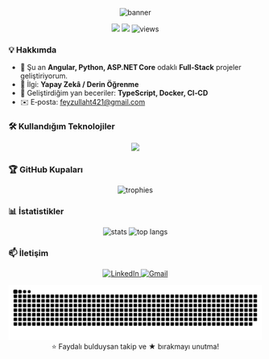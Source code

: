 <!-- ───────────────═【  B A N N E R  】═─────────────── -->
<p align="center">
  <img src="https://svg-banners.vercel.app/api?type=rainbow&text1=Feyzullah%20TEMEL%20🚀&width=1000&height=200" alt="banner"/>
  <br>

</p>

<!-- ───────────────═【  Q U I C K   F A C T S 】═─────────────── -->
<p align="center">
  <img src="https://img.shields.io/static/v1?label=Years+Coding&message=5&color=8E2DE2&style=flat-square&logo=github" />
  <img src="https://img.shields.io/static/v1?label=Open+Source&message=Lover&color=4A00E0&style=flat-square&logo=github" />
  <img src="https://komarev.com/ghpvc/?username=feyzullahtemel0&style=flat-square&color=8338EC" alt="views"/>
</p>

<!-- ───────────────═【  H A K K I M D A 】═─────────────── -->
### 💡 Hakkımda
- 🔭 Şu an **Angular, Python, ASP.NET Core** odaklı **Full‑Stack** projeler geliştiriyorum.  
- 🤖 İlgi: **Yapay Zekâ / Derin Öğrenme**  
- 🌱 Geliştirdiğim yan beceriler: **TypeScript, Docker, CI‑CD**  
- ✉️ E‑posta: <a href="mailto:feyzullaht421@gmail.com">feyzullaht421@gmail.com</a>  

<!-- ───────────────═【  T E C H   S T A C K 】═─────────────── -->
### 🛠️ Kullandığım Teknolojiler
<p align="center">
  <img src="https://skillicons.dev/icons?i=python,dotnet,cs,angular,react,js,ts,html,css,bootstrap,docker,firebase,mssql,mysql,arduino,git&perline=9" />
</p>

<!-- ───────────────═【  G I T H U B   K U P A L A R I 】═──────── -->
### 🏆 GitHub Kupaları
<p align="center">
  <img src="https://github-profile-trophy.vercel.app/?username=feyzullahtemel0&theme=algolia&row=1&margin-w=15&margin-h=15" alt="trophies"/>
</p>

<!-- ───────────────═【  İ S T A T İ S T İ K L E R 】═──────────── -->
### 📊 İstatistikler
<p align="center">
  <img height="180"
       src="https://github-readme-stats.vercel.app/api?username=feyzullahtemel0&show_icons=true&rank_icon=percentile&hide_border=true&theme=tokyonight"
       alt="stats"/>
  <img height="180"
       src="https://github-readme-stats.vercel.app/api/top-langs/?username=feyzullahtemel0&layout=compact&langs_count=10&hide_border=true&theme=tokyonight"
       alt="top langs"/>
</p>

<!-- ───────────────═【  C O N T A C T 】═─────────────── -->
### 📫 İletişim
<p align="center">
  <a href="https://www.linkedin.com/in/feyzullahtemel/" target="_blank">
    <img alt="LinkedIn" src="https://img.shields.io/badge/LinkedIn-0077B5?style=for-the-badge&logo=linkedin&logoColor=white"/>
  </a>
  <a href="mailto:feyzullaht421@gmail.com" target="_blank">
    <img alt="Gmail" src="https://img.shields.io/badge/Gmail-D14836?style=for-the-badge&logo=gmail&logoColor=white"/>
  </a>
</p>

<!-- ───────────────═【  F O O T E R 】═─────────────── -->
<p align="center">
  <img src="https://raw.githubusercontent.com/platane/snk/output/github-contribution-grid-snake.svg" alt="snake"/>
  <br>
  ⭐ Faydalı bulduysan takip ve ★ bırakmayı unutma!
</p>
